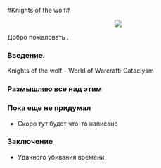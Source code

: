 ﻿#Knights of the wolf#

<p align="center">
  <img src="http://images.vfl.ru/ii/1520318403/deff4828/20843386.jpg">
</p>


Добро пожаловать .

### Введение. ###

Knights of the wolf - World of Warcraft: Cataclysm

### Размышляю все над этим ###

### Пока еще не придумал ###

* Скоро тут будет что-то написано

### Заключение ###

* Удачного убивания времени.
